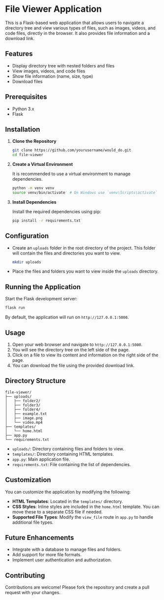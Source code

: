 # File Viewer Application

This is a Flask-based web application that allows users to navigate a directory tree and view various types of files, such as images, videos, and code files, directly in the browser. It also provides file information and a download link.

## Features

- Display directory tree with nested folders and files
- View images, videos, and code files
- Show file information (name, size, type)
- Download files

## Prerequisites

- Python 3.x
- Flask

## Installation

1. **Clone the Repository**

   ```bash
   git clone https://github.com/yourusername/would_do.git
   cd file-viewer
   ```

2. **Create a Virtual Environment**

   It is recommended to use a virtual environment to manage dependencies.

   ```bash
   python -m venv venv
   source venv/bin/activate  # On Windows use `venv\Scripts\activate`
   ```

3. **Install Dependencies**

   Install the required dependencies using pip:

   ```bash
   pip install -r requirements.txt
   ```

## Configuration

- Create an `uploads` folder in the root directory of the project. This folder will contain the files and directories you want to view.

  ```bash
  mkdir uploads
  ```

- Place the files and folders you want to view inside the `uploads` directory.

## Running the Application

Start the Flask development server:

```bash
flask run
```

By default, the application will run on `http://127.0.0.1:5000`.

## Usage

1. Open your web browser and navigate to `http://127.0.0.1:5000`.
2. You will see the directory tree on the left side of the page.
3. Click on a file to view its content and information on the right side of the page.
4. You can download the file using the provided download link.

## Directory Structure

```
file-viewer/
├── uploads/
│   ├── folder2/
│   ├── folder3/
│   ├── folder4/
│   ├── example.txt
│   ├── image.png
│   └── video.mp4
├── templates/
│   └── home.html
├── app.py
└── requirements.txt
```

- `uploads/`: Directory containing files and folders to view.
- `templates/`: Directory containing HTML templates.
- `app.py`: Main application file.
- `requirements.txt`: File containing the list of dependencies.

## Customization

You can customize the application by modifying the following:

- **HTML Templates**: Located in the `templates/` directory.
- **CSS Styles**: Inline styles are included in the `home.html` template. You can move these to a separate CSS file if needed.
- **Supported File Types**: Modify the `view_file` route in `app.py` to handle additional file types.

## Future Enhancements

- Integrate with a database to manage files and folders.
- Add support for more file formats.
- Implement user authentication and authorization.

## Contributing

Contributions are welcome! Please fork the repository and create a pull request with your changes.

